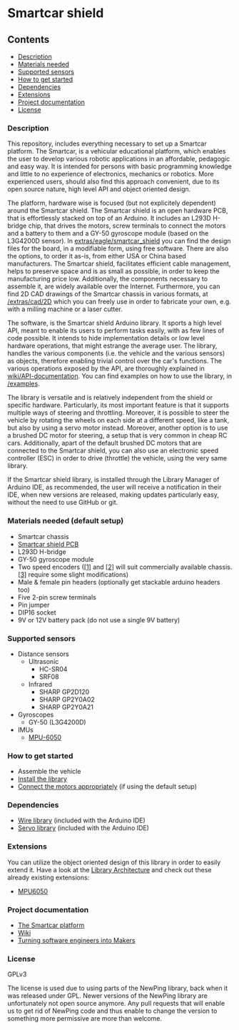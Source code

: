 # Smartcar shield

## Contents
* [Description](#description)
* [Materials needed](#materials-needed-default-setup)
* [Supported sensors](#supported-sensors)
* [How to get started](#how-to-get-started)
* [Dependencies](#dependencies)
* [Extensions](#extensions)
* [Project documentation](#project-documentation)
* [License](#license)

### Description
This repository, includes everything necessary to set up a Smartcar platform. The Smartcar, is a vehicular educational platform, which enables the user to develop various robotic applications in an affordable, pedagogic and easy way. It is intended for persons with basic programming knowledge and little to no experience of electronics, mechanics or robotics. More experienced users, should also find this approach convenient, due to its open source nature, high level API and object oriented design.

The platform, hardware wise is focused (but not explicitely dependent) around the Smartcar shield. The Smartcar shield is an open hardware PCB, that is effortlessly stacked on top of an Arduino. It includes an L293D H-bridge chip, that drives the motors, screw terminals to connect the motors and a battery to them and a GY-50 gyroscope module (based on the L3G4200D sensor). In [extras/eagle/smartcar_shield](/extras/eagle/smartcar_shield) you can find the design files for the board, in a modifiable form, using free software. There are also the options, to order it as-is, from either USA or China based manufacturers. The Smartcar shield, facilitates efficient cable management, helps to preserve space and is as small as possible, in order to keep the manufacturing price low. Additionally, the components necessary to assemble it, are widely available over the Internet. Furthermore, you can find 2D CAD drawings of the Smartcar chassis in various formats, at [/extras/cad/2D](extras/cad/2D) which you can freely use in order to fabricate your own, e.g. with a milling machine or a laser cutter.

The software, is the Smartcar shield Arduino library. It sports a high level API, meant to enable its users to perform tasks easily, with as few lines of code possible. It intends to hide implementation details or low level hardware operations, that might estrange the average user. The library, handles  the various components (i.e. the vehicle and the various sensors) as objects, therefore enabling trivial control over the car's functions. The various operations exposed by the API, are thoroughly explained in [wiki/API-documentation](../../wiki/API-documentation). You can find examples on how to use the library, in [/examples](/examples).

The library is versatile and is relatively independent from the shield or specific hardware. Particularly, its most important feature is that it supports multiple ways of steering and throttling. Moreover, it is possible to steer the vehicle by rotating the wheels on each side at a different speed, like a tank, but also by using a servo motor instead. Moreover, another option is to use a brushed DC motor for steering, a setup that is very common in cheap RC cars. Additionally, apart of the default brushed DC motors that are connected to the Smartcar shield, you can also use an electronic speed controller (ESC) in order to drive (throttle) the vehicle, using the very same library.

If the Smartcar shield library, is installed through the Library Manager of Arduino IDE, as recommended, the user will receive a notification in their IDE, when new versions are released, making updates particularly easy, without the need to use GitHub or git.

### Materials needed (default setup)
 * Smartcar chassis
 * [Smartcar shield PCB](extras/eagle/smartcar_shield)
 * L293D H-bridge
 * GY-50 gyroscope module
 * Two speed encoders ([[1]](http://www.aliexpress.com/item/5pcs-IR-Infrared-Slotted-Optical-Speed-Measuring-Sensor-Optocoupler-Module-For-Motor-Test-For-Arduino-PIC/32465670452.html) and [[2]](http://www.aliexpress.com/item/HC-020K-Double-Speed-Measuring-Sensor-Module-with-Photoelectric-Encoders-Kit-top/32453020060.html) will suit commercially available chassis. [[3]](http://www.aliexpress.com/item/Correlation-photoelectric-sensor-lot-Infrared-correlation-count-sensor-module/2038553959.html) require some slight modifications)
 * Male & female pin headers (optionally get stackable arduino headers too)
 * Five 2-pin screw terminals
 * Pin jumper
 * DIP16 socket
 * 9V or 12V battery pack (do not use a single 9V battery)

### Supported sensors
 * Distance sensors
    * Ultrasonic
      * HC-SR04
      * SRF08
    * Infrared
      * SHARP GP2D120
      * SHARP GP2Y0A02
      * SHARP GP2Y0A21
 * Gyroscopes
   * GY-50 (L3G4200D)
 * IMUs
   * [MPU-6050](https://github.com/platisd/smartcar_MPU6050)

### How to get started
 * Assemble the vehicle
 * [Install the library](../../wiki/Start-up-guide#get-libraries)
 * [Connect the motors appropriately](examples/Car/shieldMotorsTest/shieldMotorsTest.ino) (if using the default setup)

### Dependencies
- [Wire library](http://arduino.cc/en/reference/Wire) (included with the Arduino IDE)
- [Servo library](https://www.arduino.cc/en/reference/servo) (included with the Arduino IDE)

### Extensions
You can utilize the object oriented design of this library in order to easily extend it. Have a look at the [Library Architecture](../../wiki/Library-architecture) and check out these already existing extensions:
* [MPU6050](https://github.com/platisd/smartcar_MPU6050)

### Project documentation
* [The Smartcar platform](http://plat.is/smartcar)
* [Wiki](../../wiki)
* [Turning software engineers into Makers](https://platis.solutions/blog/2016/06/17/turning-software-engineers-into-makers/)

### License
GPLv3

The license is used due to using parts of the NewPing library, back when it was released under GPL. Newer versions of the NewPing library are unfortunately not open source anymore. Any pull requests that will enable us to get rid of NewPing code and thus enable to change the version to something more permissive are more than welcome.
